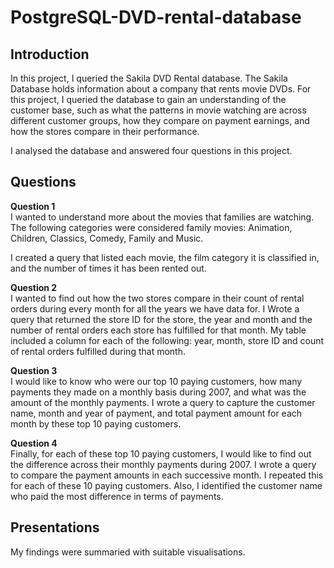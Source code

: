 # PostgreSQL-DVD-rental-database

## Introduction
In this project, I queried the Sakila DVD Rental database. The Sakila Database holds information about a company that rents movie DVDs. For this project, I queried the database to gain an understanding of the customer base, such as what the patterns in movie watching are across different customer groups, how they compare on payment earnings, and how the stores compare in their performance. 
</br>

I analysed the database and answered four questions in this project.

## Questions
<b> Question 1</b></br>
I wanted to understand more about the movies that families are watching. The following categories were considered family movies: Animation, Children, Classics, Comedy, Family and Music.

I created a query that listed each movie, the film category it is classified in, and the number of times it has been rented out.

<b> Question 2 </b> </br>
I wanted to find out how the two stores compare in their count of rental orders during every month for all the years we have data for. I Wrote a query that returned the store ID for the store, the year and month and the number of rental orders each store has fulfilled for that month. My table included a column for each of the following: year, month, store ID and count of rental orders fulfilled during that month.

<b> Question 3 </b> </br>
I would like to know who were our top 10 paying customers, how many payments they made on a monthly basis during 2007, and what was the amount of the monthly payments. I wrote a query to capture the customer name, month and year of payment, and total payment amount for each month by these top 10 paying customers.

<b> Question 4 </b> </br>
Finally, for each of these top 10 paying customers, I would like to find out the difference across their monthly payments during 2007. I wrote a query to compare the payment amounts in each successive month. I repeated this for each of these 10 paying customers. Also, I identified the customer name who paid the most difference in terms of payments.


## Presentations
My findings were summaried with suitable visualisations.

